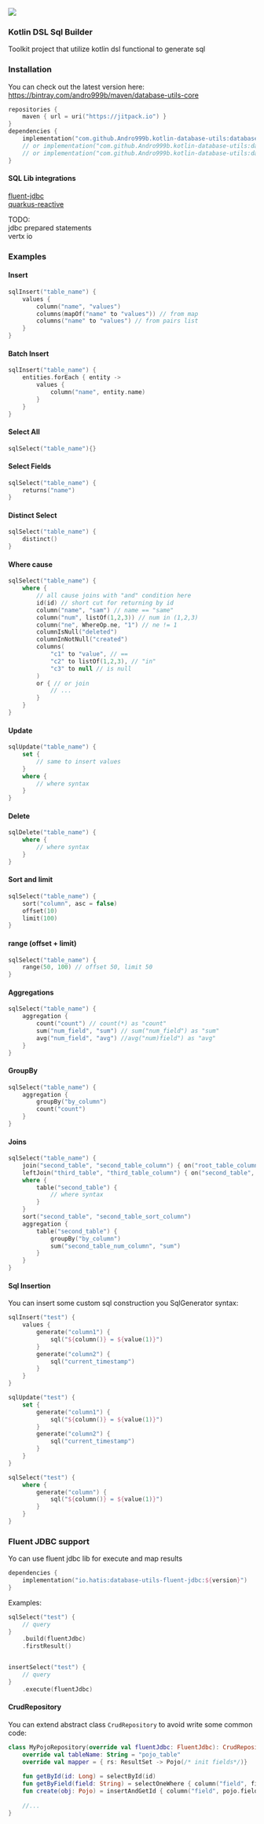 [![](https://jitpack.io/v/Andro999b/kotlin-database-utils.svg)](https://jitpack.io/#Andro999b/kotlin-database-utils)

### Kotlin DSL Sql Builder

Toolkit project that utilize kotlin dsl functional to generate sql

### Installation

You can check out the latest version here:  
https://bintray.com/andro999b/maven/database-utils-core

```kotlin
repositories {
    maven { url = uri("https://jitpack.io") }
}
dependencies {
    implementation("com.github.Andro999b.kotlin-database-utils:database-utils-fluent-jdbc:${version}")
    // or implementation("com.github.Andro999b.kotlin-database-utils:database-utils-quarkus-reactive:${version}")
    // or implementation("com.github.Andro999b.kotlin-database-utils:database-utils-quarkus-coroutines:${version}")
}
```


#### SQL Lib integrations
[fluent-jdbc](https://github.com/zsoltherpai/fluent-jdbc)  
[quarkus-reactive](https://github.com/zsoltherpai/fluent-jdbc)

TODO:  
jdbc prepared statements  
vertx io

### Examples
#### Insert

```kotlin
sqlInsert("table_name") {
    values {
        column("name", "values") 
        columns(mapOf("name" to "values")) // from map
        columns("name" to "values") // from pairs list
    }
}
```

#### Batch Insert

```kotlin
sqlInsert("table_name") {
    entities.forEach { entity ->
        values {
            column("name", entity.name)
        }
    }
}
```

#### Select All
```kotlin
sqlSelect("table_name"){}
```

#### Select Fields
```kotlin
sqlSelect("table_name") {
    returns("name")
}
```
#### Distinct Select
```kotlin
sqlSelect("table_name") {
    distinct()
}
```
#### Where cause
```kotlin
sqlSelect("table_name") {
    where {
        // all cause joins with "and" condition here
        id(id) // short cut for returning by id
        column("name", "sam") // name == "same"
        column("num", listOf(1,2,3)) // num in (1,2,3)
        column("ne", WhereOp.ne, "1") // ne != 1
        columnIsNull("deleted")
        columnInNotNull("created")
        columns(
            "c1" to "value", // ==
            "c2" to listOf(1,2,3), // "in"
            "c3" to null // is null
        )
        or { // or join
            // ...
        }
    }
}
```
#### Update
```kotlin
sqlUpdate("table_name") {
    set {
        // same to insert values
    }
    where {
        // where syntax
    }
}
```
#### Delete
```kotlin
sqlDelete("table_name") {
    where {
        // where syntax
    }
}
```
#### Sort and limit
```kotlin
sqlSelect("table_name") {
    sort("column", asc = false)
    offset(10)
    limit(100)
}
```
#### range (offset + limit)
```kotlin
sqlSelect("table_name") {
    range(50, 100) // offset 50, limit 50
}
```

#### Aggregations
```kotlin
sqlSelect("table_name") {
    aggregation {
        count("count") // count(*) as "count"
        sum("num_field", "sum") // sum("num_field") as "sum"
        avg("num_field", "avg") //avg("num)field") as "avg"
    }
}
```
#### GroupBy
```kotlin
sqlSelect("table_name") {
    aggregation {
        groupBy("by_column")
        count("count")
    }
}
```
#### Joins
```kotlin
sqlSelect("table_name") {
    join("second_table", "second_table_column") { on("root_table_column") }
    leftJoin("third_table", "third_table_column") { on("second_table", "second_table_column_2") }
    where {
        table("second_table") {
            // where syntax
        }
    }
    sort("second_table", "second_table_sort_column")
    aggregation {
        table("second_table") {
            groupBy("by_column")
            sum("second_table_num_column", "sum")
        }
    }
}
```

#### Sql Insertion
You can insert some custom sql construction you SqlGenerator syntax:  
```kotlin
sqlInsert("test") {
    values {
        generate("column1") {
            sql("${column()} = ${value(1)}")
        }
        generate("column2") {
            sql("current_timestamp")
        }
    }
}

sqlUpdate("test") {
    set {
        generate("column1") {
            sql("${column()} = ${value(1)}")
        }
        generate("column2") {
            sql("current_timestamp")
        }
    }
}

sqlSelect("test") {
    where {
        generate("column") {
            sql("${column()} = ${value(1)}")
        }
    }
}
```

### Fluent JDBC support

Yo can use fluent jdbc lib for execute and map results

```kotlin
dependencies {
    implementation("io.hatis:database-utils-fluent-jdbc:${version}")
}
```

Examples:  
```kotlin
sqlSelect("test") {
    // query
}
    .build(fluentJdbc)
    .firstResult()


insertSelect("test") {
    // query
}
    .execute(fluentJdbc)
```

#### CrudRepository
You can extend abstract class `CrudRepository` to avoid write some common code:  

```kotlin
class MyPojoRepository(override val fluentJdbc: FluentJdbc): CrudRepository() {
    override val tableName: String = "pojo_table"
    override val mapper = { rs: ResultSet -> Pojo(/* init fields*/)}
    
    fun getById(id: Long) = selectById(id)
    fun getByField(field: String) = selectOneWhere { column("field", field) }
    fun create(obj: Pojo) = insertAndGetId { column("field", pojo.field) }
    
    //...
}
```
